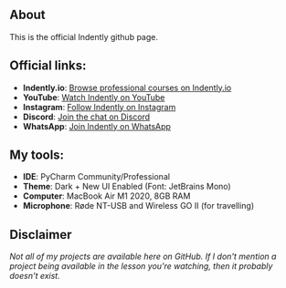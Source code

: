 ## About
This is the official Indently github page.


## Official links:
- **Indently.io**: [Browse professional courses on Indently.io](https://indently.io)
- **YouTube**: [Watch Indently on YouTube](https://www.youtube.com/@Indently)
- **Instagram**: [Follow Indently on Instagram](https://www.instagram.com/indentlyreels/)
- **Discord**: [Join the chat on Discord](discord.indently.io)
- **WhatsApp**: [Join Indently on WhatsApp](https://www.whatsapp.com/channel/0029VaDQmhHEawdqqgkHim01)


## My tools:
- **IDE**: PyCharm Community/Professional
- **Theme**: Dark + New UI Enabled (Font: JetBrains Mono)
- **Computer**: MacBook Air M1 2020, 8GB RAM
- **Microphone**: Røde NT-USB and Wireless GO II (for travelling)
  

## Disclaimer
_Not all of my projects are available here on GitHub. If I don't mention a project being available in the lesson you're watching, then it probably doesn't exist._

